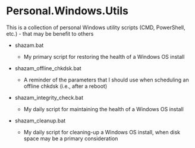 # Personal.Windows.Utils
This is a collection of personal Windows utility scripts (CMD, PowerShell, etc.) - that may be benefit to others

- shazam.bat
  + My primary script for restoring the health of a Windows OS install 
  
  
- shazam_offline_chkdsk.bat 
  + A reminder of the parameters that I should use when scheduling an offline chkdsk (i.e., after a reboot) 
  
  
- shazam_integrity_check.bat 
  + My daily script for maintaining the health of a Windows OS install 


- shazam_cleanup.bat 
  + My daily script for cleaning-up a Windows OS install, when disk space may be a primary consideration 
  
